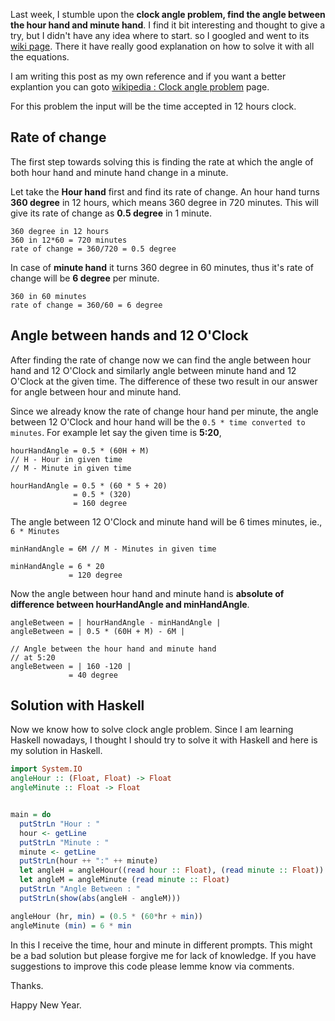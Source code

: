 <!--


---
 "Haskell : Clock angle problem"
excerpt: "Haskell : Clock angle problem"
date: 2015-01-01 00:00:00 IST
updated: 2015-01-01 00:00:00 IST
categories: haskell
---

-->
<!DOCTYPE html>
<html>

<head>
  <title>basic-git-workflow</title>
  <meta charset="utf-8">
  <meta name="viewport" content="width=device-width, initial-scale=1.0">

  <link rel="stylesheet" href="./css/bootstrap.css">
  <link rel="stylesheet" href="./css/bootstrap.grid.css">
  <link rel="stylesheet" href="./css/bootstrap.min.css">
  <link rel="stylesheet" href="./css/bootstrap-reboot.min.css">
  <link rel="stylesheet" href="./css/bootstrap.css.map">
  <link rel="stylesheet" href="./css/blog-home.css">
  <link rel="stylesheet" href="./css/prism.css">
  <script async defer src="./css/prism.js"></script>
</head>

<body>

Last week, I stumble upon the **clock angle problem, find the angle between the hour hand and minute hand**. I find it bit interesting and thought to give a try, but I didn't have any idea where to start. so I googled and went to its [wiki page](https://en.wikipedia.org/wiki/Clock_angle_problem). There it have really good explanation on how to solve it with all the equations.

I am writing this post as my own reference and if you want a better explantion you can goto [wikipedia : Clock angle problem](https://en.wikipedia.org/wiki/Clock_angle_problem) page.

For this problem the input will be the time accepted in 12 hours clock.

## Rate of change

The first step towards solving this is finding the rate at which the angle of both hour hand and minute hand change in a minute.

Let take the **Hour hand** first and find its rate of change. An hour hand turns **360 degree** in 12 hours, which means 360 degree in 720 minutes. This will give its rate of change as **0.5 degree** in 1 minute.

```
360 degree in 12 hours
360 in 12*60 = 720 minutes
rate of change = 360/720 = 0.5 degree
```

In case of **minute hand** it turns 360 degree in 60 minutes, thus it's rate of change will be **6 degree** per minute.

```
360 in 60 minutes
rate of change = 360/60 = 6 degree
```

## Angle between hands and 12 O'Clock

After finding the rate of change now we can find the angle between hour hand and 12 O'Clock and similarly angle between minute hand and 12 O'Clock at the given time. The difference of these two result in our answer for angle between hour and minute hand.

Since we already know the rate of change hour hand per minute, the angle between 12 O'Clock and hour hand will be the `0.5 * time converted to minutes`. For example let say the given time is **5:20**,

```
hourHandAngle = 0.5 * (60H + M)
// H - Hour in given time
// M - Minute in given time

hourHandAngle = 0.5 * (60 * 5 + 20)
              = 0.5 * (320)
              = 160 degree
```

The angle between 12 O'Clock and minute hand will be 6 times minutes, ie., `6 * Minutes`

```
minHandAngle = 6M // M - Minutes in given time

minHandAngle = 6 * 20
             = 120 degree
```

Now the angle between hour hand and minute hand is **absolute of difference between hourHandAngle and minHandAngle**.

```
angleBetween = | hourHandAngle - minHandAngle |
angleBetween = | 0.5 * (60H + M) - 6M |

// Angle between the hour hand and minute hand
// at 5:20
angleBetween = | 160 -120 |
             = 40 degree
```

## Solution with Haskell

Now we know how to solve clock angle problem. Since I am learning Haskell nowadays, I thought I should try to solve it with Haskell and here is my solution in Haskell.

```hs
import System.IO
angleHour :: (Float, Float) -> Float
angleMinute :: Float -> Float


main = do
  putStrLn "Hour : "
  hour <- getLine
  putStrLn "Minute : "
  minute <- getLine
  putStrLn(hour ++ ":" ++ minute)
  let angleH = angleHour((read hour :: Float), (read minute :: Float))
  let angleM = angleMinute (read minute :: Float)
  putStrLn "Angle Between : "
  putStrLn(show(abs(angleH - angleM)))

angleHour (hr, min) = (0.5 * (60*hr + min))
angleMinute (min) = 6 * min
```

In this I receive the time, hour and minute in different prompts. This might be a bad solution but please forgive me for lack of knowledge. If you have suggestions to improve this code please lemme know via comments.

Thanks.

Happy New Year.

